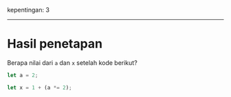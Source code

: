 kepentingan: 3

---

# Hasil penetapan

Berapa nilai dari `a` dan `x` setelah kode berikut?

```js
let a = 2;

let x = 1 + (a *= 2);
```
